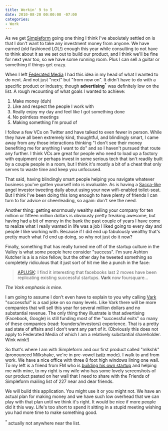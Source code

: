 ```yaml
---
title: Workin' 9 to 5
date: 2010-08-20 00:00:00 -07:00
categories:
- Work
---
```


<p>
As we get <a href="http://www.simpleform.com/">Simpleform</a> going one thing I think I've absolutely settled on is that I don't want to take any investment money from anyone. We have earned (old fashioned LOL!) enough this year while consulting to not have to think about it as we set out to build our product, and I think we'll be fine for next year too, so we have some running room. Plus I can sell a guitar or something if things get crazy.
</p>

<p>
When I left <a href="http://www.federatedmedia.net/">Federated Media</a> I had this idea in my head of what I wanted to do next. And not just "next" but "from now on". It didn't have to do with a specific product or industry, though <strong>advertising</strong><sup>*</sup> was definitely low on the list. A rough recounting of what goals I wanted to achieve:
</p>

<ol>
    <li>Make money (duh)</li>
    <li>Like and respect the people I work with</li>
    <li>Really enjoy my day and feel like I got something done</li>
    <li>No pointless meetings</li>
    <li>Making something I'm proud of</li>
</ol>

<p>
I follow a few VCs on Twitter and have talked to even fewer in person. While they have all been extremely kind, thoughtful, and blindingly smart, I came away from any those interactions thinking "I don't see their money benefiting me for anything I want to do" and so I haven't pursued that route any further. I think VCs are great for people who need to load up a factory with equipment or perhaps invest in some serious tech that isn't readily built by a couple people in a room, but I think it's mostly a bit of a cheat that only serves to waste time and keep you unfocused.
</p>

<p>
That said, having blindingly smart people helping you navigate whatever business you've gotten yourself into is invaluable. As is having a <a href="http://twitter.com/sacca/">Sacca-like</a> angel investor tweeting daily about using your new wifi-enabled toilet-seat. But I think I've been doing this long enough to have plenty of friends I can turn to for advice or cheerleading, so again: don't see the need.
</p>

<p>
Another thing: getting enormously wealthy selling your company for ten million or fifteen million dollars is obviously pretty freaking awesome, but having had a bit of money in the bank the past couple of years I have come to realize what I really wanted in life was a job I liked going to every day and people I like working with. Because if I did end up fabulously wealthy that's pretty much what I'd end up doing, so why not just do it now?
</p>

<p>
Finally, something that has really turned me off of the startup culture in the Valley is what some people here consider "success". I'm sure Ashton Kutcher is a is a nice fellow, but the other day he tweeted something so completely ridiculous that it just sort of hit me like a punch in the face:
</p>

<blockquote>
<a href="http://twitter.com/aplusk/status/21554416536">APLUSK</a>: I find it interesting that facebooks last 2 moves have been replicating existing successful startups. <strong>Vark</strong> now foursquare...
</blockquote>

<p>
<em>The Vark emphasis is mine.</em>
</p>

<p>
I am going to assume I don't even have to explain to you why calling <a href="http://vark.com/">Vark</a> "successful" is a sad joke on so many levels. Like Vark there will be more companies that will sell this year for several million dollars and no substantial revenue. The only thing they illustrate is that advertising (Facebook, Google) is still funding most of the "successful exits" so many of these companies (read: founders/investors) experience. That is a pretty sad state of affairs and I don't want any part of it. (Obviously this does not apply to Federated Media of which I am a relatively substantial shareholder. Wink wink!)
</p>

<p>
So that's where I am with Simpleform and our first product called "mlkshk" (pronounced Milkshake, we're in pre-vowel <a href="http://twttr.com/">twttr</a> mode). I walk to and from work. We have a nice office with three 8 foot high windows lining one wall. To my left is a friend from FM who is <a href="http://www.measy.com/">building his own startup</a> and helping me with mine, to my right is my wife who has some lovely screenshots of our product pasted on her wall that I need to share with the Friends of Simpleform mailing list of 227 near and dear friends.
</p>

<p>
We will build this application. You might use it or you might not. We have an actual plan for making money and we have such low overhead that we can play with that plan until we think it's right. It would be nice if more people did it this way. Life's too short to spend it sitting in a stupid meeting wishing you had more time to make something good.
</p>

<p>
<sup>*</sup> actually not anywhere near the list.
</p>
